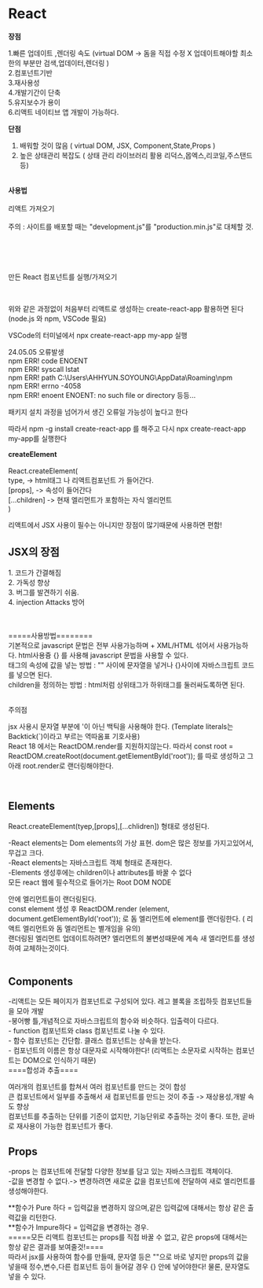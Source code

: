 # React

<b>장점</b>  <br>

1.빠른 업데이트 ,렌더링 속도 (virtual DOM -> 돔을 직접 수정 X 업데이트해야할 최소한의 부분만 검색,업데이터,렌더링 ) <br>
2.컴포넌트기반 <br>
3.재사용성 <br> 
4.개발기간이 단축 <br>
5.유지보수가 용이 <br>
6.리액트 네이티브 앱 개발이 가능하다. <br>

<b>단점</b> <br>

1. 배워할 것이 많음 ( virtual DOM, JSX, Component,State,Props ) <br>
2. 높은 상태관리 복잡도 ( 상태 관리 라이브러리 활용 리덕스,몹엑스,리코일,주스탠드 등) <br>
<br>
<b>사용법</b> <br><br>
리액트 가져오기 <br> <br>
주의 : 사이트를 배포할 때는 "development.js"를 "production.min.js"로 대체할 것. <br><br>
<script src="https://unpkg.com/react@18/umd/react.development.js" crossorigin></script>  <br>
<script src="https://unpkg.com/react-dom@18/umd/react-dom.development.js" crossorigin></script> <br><br>

만든 React 컴포넌트를 실행/가져오기 <br>
<script src="내가 만든 컴포넌트.js"></script> <br>

위와 같은 과정없이 처음부터 리액트로 생성하는 create-react-app 활용하면 된다 <br>
(node.js 와 npm, VSCode 필요) <br>

VSCode의 터미널에서 npx create-react-app my-app 실행 <br>

24.05.05 오류발생 <br>
npm ERR! code ENOENT <br>
npm ERR! syscall lstat <br>
npm ERR! path C:\Users\AHHYUN.SOYOUNG\AppData\Roaming\npm <br>
npm ERR! errno -4058 <br>
npm ERR! enoent ENOENT: no such file or directory 등등... <br>

패키지 설치 과정을 넘어가서 생긴 오류일 가능성이 높다고 한다 <br>

따라서 npm -g install create-react-app 를 해주고 다시 npx create-react-app my-app를 실행한다 <br>

<b>createElement</b> <br><br>
React.createElement( <br>
  type, -> html태그 나 리액트컴포넌트 가 들어간다. <br>
  [props], -> 속성이 들어간다 <br>
  [...children] -> 현재 엘리먼트가 포함하는 자식 엘리먼트<br>
  ) <br>


  

  리액트에서 JSX 사용이 필수는 아니지만 장점이 많기때문에 사용하면 편함! <br>

<h2> JSX의 장점 </h2> 
1. 코드가 간결해짐 <br>
2. 가독성 향상 <br>
3. 버그를 발견하기 쉬움. <br>
4. injection Attacks 방어 <br>
<br>
<br>

=====사용방법======== <br>
기본적으로 javascript 문법은 전부 사용가능하며 + XML/HTML 섞어서 사용가능하다. html사용즁 {} 를 사용해 javascript 문법을 사용할 수 있다. <br>
태그의 속성에 값을 넣는 방법 : "" 사이에 문자열을 넣거나 {}사이에 자바스크립트 코드를 넣으면 된다. <br>
children을 정의하는 방법 : html처럼 상위태그가 하위태그를 둘러싸도록하면 된다.

<br> 주의점 <br>

  jsx 사용시 문자열 부분에 '이 아닌 백틱을 사용해야 한다. (Template literals는 Backtick(`)이라고 부르는 역따옴표 기호사용) <br>
  React 18 에서는 ReactDOM.render를 지원하지않는다. 따라서 const root = ReactDOM.createRoot(document.getElementById('root')); 를 따로 생성하고 그 아래 root.render로 랜더링해야한다. <br>
  

<br>

<h2> Elements </h2>

React.createElement(tyep,[props],[...chlidren]) 형태로 생성된다. <br>

-React elements는 Dom elements의 가상 표현. dom은 많은 정보를 가지고있어서, 무겁고 크다. <br>
-React elements는 자바스크립트 객체 형태로 존재한다. <br>
-Elements 생성후에는 children이나 attributes를 바꿀 수 없다  <br>
모든 react 웹에 필수적으로 들어가는 Root DOM NODE <div id="root"></div> 안에 엘리먼트들이 랜더링된다.  <br>
const element 생성 후 ReactDOM.render (element, document.getElementById('root')); 로 돔 엘리먼트에 element를 랜더링한다. ( 리액트 엘리먼트와 돔 엘리먼트는 별개임을 유의)  <br>
랜더링된 엘리먼트 업데이트하려면? 엘리먼트의 불변성때문에 계속 새 엘리먼트를 생성하여 교체하는것이다.  <br>
<br>

<h2> Components </h2> 
-리액트는 모든 페이지가 컴포넌트로 구성되어 있다. 레고 블록을 조립하듯 컴포넌트들을 모아 개발 <br>
-붕어빵 틀,개념적으로 자바스크립트의 함수와 비슷하다. 입출력이 다르다. <br>
- function 컴포넌트와 class 컴포넌트로 나눌 수 있다. <br>
- 함수 컴포넌트는 간단함. 클래스 컴포넌트는 상속을 받는다. <br>
- 컴포넌트의 이름은 항상 대문자로 시작해야한다! (리액트는 소문자로 시작하는 컴포넌트는 DOM으로 인식하기 때문) <br>
====합성과 추출==== <br>

여러개의 컴포넌트를 합쳐서 여러 컴포넌트를 만드는 것이 합성 <br>
큰 컴포넌트에서 일부를 추출해서 새 컴포넌트를 만드는 것이 추출 -> 재상용성,개발 속도 향상 <br>
컴포넌트를 추출하는 단위를 기준이 없지만, 기능단위로 추출하는 것이 좋다. 또한, 곧바로 재사용이 가능한 컴포넌트가 좋다. <br>



<h2> Props </h2> 
-props 는 컴포넌트에 전달할 다양한 정보를 담고 있는 자바스크립트 객체이다. <br>
-값을 변경할 수 없다.-> 변경하려면 새로운 값을 컴포넌트에 전달하여 새로 엘리먼트를 생성해야한다. <br>

**함수가 Pure 하다 = 입력값을 변경하지 않으며,같은 입력값에 대해서는 항상 같은 출력값을 리턴한다. <br>
**함수가 Impure하다 = 입력값을 변경하는 경우. <br>
=====모든 리액트 컴포넌트는 props를 직접 바꿀 수 없고, 같은 props에 대해서는 항상 같은 결과를 보여줄것!==== <br>
따라서 jsx를 사용하여 함수를 만들때, 문자열 등은 ""으로 바로 넣지만 props의 값을 넣을때 정수,변수,다른 컴포넌트 등이 들어갈 경우 {} 안에 넣어야한다! 물론, 문자열도 넣을 수 있다.










